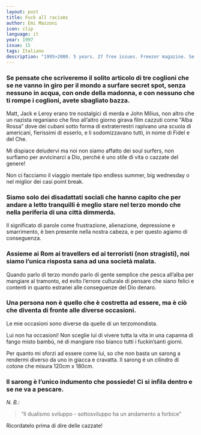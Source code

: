 ```yaml
---
layout: post
title: Fuck all racisms
author: Emi Mazzoni
icon: clip
language: it
year: 1997
issue: 15
tags: Italiano
description: "1995>2000. 5 years. 27 free issues. Freezer magazine. Se pensate che scriveremo il solito articolo di tre coglioni che se ne vanno in giro per il mondo a surfare secret spot, senza nessuno in acqua, con onde della madonna, e con nessuno che ti rompe i coglioni, avete sbagliato bazza."
---
```


### Se pensate che scriveremo il solito articolo di tre coglioni che se ne vanno in giro per il mondo a surfare secret spot, senza nessuno in acqua, con onde della madonna, e con nessuno che ti rompe i coglioni, avete sbagliato bazza.

Matt, Jack e Leroy erano tre nostalgici di merda e John Milius, non altro che un nazista reganiano che fino all’altro giorno girava film cazzuti come “Alba Rossa” dove dei cubani sotto forma di extraterrestri rapivano una scuola di americani, fierissimi di esserlo, e li sodomizzavano tutti, in nome di Fidel e del Che.

Mi dispiace deludervi ma noi non siamo affatto dei soul surfers, non surfiamo per avvicinarci a Dio, perché è uno stile di vita o cazzate del genere!

Non ci facciamo il viaggio mentale tipo endless summer, big wednesday o nel miglior dei casi point break.

### Siamo solo dei disadattati sociali che hanno capito che per andare a letto tranquilli è meglio stare nel terzo mondo che nella periferia di una città dimmerda.

Il significato di parole come frustrazione, alienazione, depressione e smarrimento, è ben presente nella nostra cabeza, e per questo agiamo di conseguenza.

### Assieme ai Rom ai travellers ed ai terroristi (non stragisti), noi siamo l’unica risposta sana ad una società malata.

Quando parlo di terzo mondo parlo di gente semplice che pesca all’alba per mangiare al tramonto, ed evito l’errore culturale di pensare che siano felici e contenti in quanto estranei alle conseguenze del Dio denaro.

### Una persona non è quello che è costretta ad essere, ma è ciò che diventa di fronte alle diverse occasioni.

Le mie occasioni sono diverse da quelle di un terzomondista.

Lui non ha occasioni! Non sceglie lui di vivere tutta la vita in una capanna di fango misto bambù, né di mangiare riso bianco tutti i fuckin’santi giorni.

Per quanto mi sforzi ad essere come lui, so che non basta un sarong a rendermi diverso da uno in giacca e cravatta. Il sarong é un cilindro di cotone che misura 120cm x 180cm.

### Il sarong è l’unico indumento che possiede! Ci si infila dentro e se ne va a pescare.

_N. B.:_

>“Il dualismo sviluppo - sottosviluppo ha un andamento a forbice”

Ricordatelo prima di dire delle cazzate!
